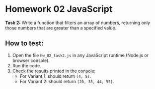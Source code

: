 # Homework 02 JavaScript

**Task 2:** Write a function that filters an array of numbers, returning only those numbers that are greater than a specified value.

## How to test:
1. Open the file `hw_02_task2.js` in any JavaScript runtime (Node.js or browser console).
2. Run the code.
3. Check the results printed in the console:
   - For Variant 1: should return `[4, 5]`.
   - For Variant 2: should return `[20, 33, 44, 55]`.
